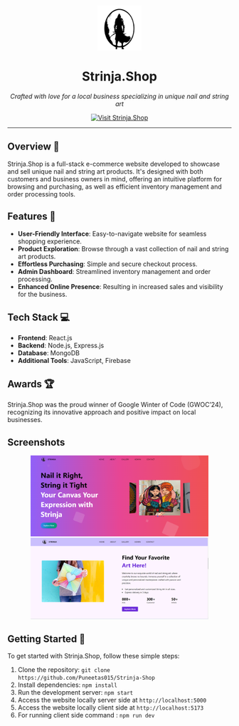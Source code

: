 <p align="center">
  <img src="/mern-client/public/favicon-1.svg" alt="Strinja.Shop Logo" width="100" height="100">
</p>

<h1 align="center">Strinja.Shop</h1>
<p align="center"><em>Crafted with love for a local business specializing in unique nail and string art</em></p>

<p align="center">
  <a href="https://strinja.vercel.app/" target="_blank">
    <img src="https://img.shields.io/badge/Visit-Strinja.Shop-blue" alt="Visit Strinja.Shop">
  </a>
</p>

---

## Overview 🌟

Strinja.Shop is a full-stack e-commerce website developed to showcase and sell unique nail and string art products. It's designed with both customers and business owners in mind, offering an intuitive platform for browsing and purchasing, as well as efficient inventory management and order processing tools.

## Features 🚀

- **User-Friendly Interface**: Easy-to-navigate website for seamless shopping experience.
- **Product Exploration**: Browse through a vast collection of nail and string art products.
- **Effortless Purchasing**: Simple and secure checkout process.
- **Admin Dashboard**: Streamlined inventory management and order processing.
- **Enhanced Online Presence**: Resulting in increased sales and visibility for the business.

## Tech Stack 💻

- **Frontend**: React.js
- **Backend**: Node.js, Express.js
- **Database**: MongoDB
- **Additional Tools**: JavaScript, Firebase

## Awards 🏆

Strinja.Shop was the proud winner of Google Winter of Code (GWOC’24), recognizing its innovative approach and positive impact on local businesses.

## Screenshots

<p align="center">
  <img src="/mern-client/public/landing page.png" alt="Screenshot 1" width="400">
  <img src="/mern-client/public/customer aquisition page.png" alt="Screenshot 2" width="400">
</p>

## Getting Started 📸

To get started with Strinja.Shop, follow these simple steps:

1. Clone the repository: `git clone https://github.com/Puneetas015/Strinja-Shop`
2. Install dependencies: `npm install`
3. Run the development server: `npm start`
4. Access the website locally server side at `http://localhost:5000`
5. Access the website locally client side at `http://localhost:5173`
6. For running client side command : `npm run dev`

